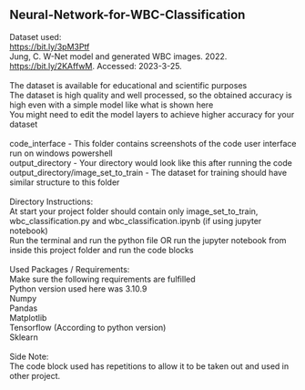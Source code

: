 ## Neural-Network-for-WBC-Classification

Dataset used:<br />
https://bit.ly/3pM3Ptf<br />
Jung, C. W-Net model and generated WBC images. 2022. https://bit.ly/2KAffwM. Accessed: 2023-3-25.<br />
<br />
The dataset is available for educational and scientific purposes<br />
The dataset is high quality and well processed, so the obtained accuracy is high even with a simple model like what is shown here<br />
You might need to edit the model layers to achieve higher accuracy for your dataset<br />
<br />
code_interface - This folder contains screenshots of the code user interface run on windows powershell<br />
output_directory - Your directory would look like this after running the code<br />
output_directory/image_set_to_train - The dataset for training should have similar structure to this folder<br />
<br />
Directory Instructions:<br />
At start your project folder should contain only image_set_to_train, wbc_classification.py and wbc_classification.ipynb (if using jupyter notebook)<br />
Run the terminal and run the python file OR run the jupyter notebook from inside this project folder and run the code blocks<br />
<br />
Used Packages / Requirements:<br />
Make sure the following requirements are fulfilled<br />
Python version used here was 3.10.9<br />
Numpy<br />
Pandas<br />
Matplotlib<br />
Tensorflow (According to python version)<br />
Sklearn<br />
<br />
Side Note:<br />
The code block used has repetitions to allow it to be taken out and used in other project.<br />
